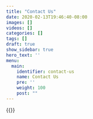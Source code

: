 ```yaml
---
title: "Contact Us"
date: 2020-02-13T19:46:40-08:00
images: []
videos: []
categories: []
tags: []
draft: true
show_sidebar: true
hero_text: ''
menu:
  main:
    identifier: contact-us
    name: Contact Us
    pre: ''
    weight: 100
    post: ""
---
```

{{<icon meteor>}}